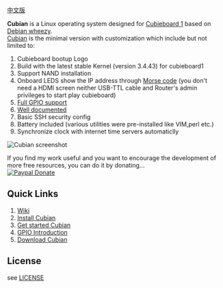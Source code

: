 [中文版](https://github.com/cubieplayer/Cubian/blob/doc/%E8%AF%BB%E6%88%91.md)  

**Cubian** is a Linux operating system designed for [Cubieboard 1](http://cubieboard.org/) based on [Debian wheezy](http://www.debian.org/News/2013/20130504).  
[Cubian](http://cubian.org) is the minimal version with customization which include but not limited to:

1. Cubieboard bootup Logo
1. Build with the latest stable Kernel (version 3.4.43) for cubieboard1
1. Support NAND installation
1. Onboard LEDS show the IP address through [Morse code](http://en.wikipedia.org/wiki/Morse_code) (you don't need a HDMI screen neither USB-TTL cable and Router's admin privileges to start play cubieboard)
1. [Full GPIO support](https://github.com/cubieplayer/Cubian/wiki/GPIO-Introduction)
1. [Well documented](https://github.com/cubieplayer/Cubian/wiki/index)
1. Basic SSH security config
1. Battery included (various utilities were pre-installed like VIM,perl etc.)  
1. Synchronize clock with internet time servers automaticlly

<!--There might be a server version in the future which will be based on this version.-->
![Cubian screenshot](http://cubieplayer.github.io/static_files/images/sysinfo.jpg)

If you find my work useful and you want to encourage the development of more free resources, you can do it by donating...  
[![Paypal Donate](https://www.paypalobjects.com/en_US/i/btn/btn_donate_SM.gif)](https://www.paypal.com/cgi-bin/webscr?cmd=_xclick&business=6HF99GCSFFTJW&lc=US&item_name=Donate%20Cubian&item_number=10000&amount=5%2e00&currency_code=USD&button_subtype=services&tax_rate=0%2e000&shipping=0%2e00&bn=PP%2dBuyNowBF%3abtn_paynow_SM%2egif%3aNonHosted)

Quick Links
----
1. [Wiki](https://github.com/cubieplayer/Cubian/wiki)
1. [Install Cubian](https://github.com/cubieplayer/Cubian/wiki/Install-Cubian)
1. [Get started Cubian](https://github.com/cubieplayer/Cubian/wiki/Get-started-Cubian)
1. [GPIO Introduction](https://github.com/cubieplayer/Cubian/wiki/GPIO-Introduction)
1. [Download Cubian](http://cubieplayer.github.io/Cubian/dist/)

License
----
see [LICENSE](https://github.com/cubieplayer/Cubian/blob/doc/LICENSE)
